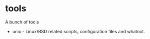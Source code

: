 tools
=====

A bunch of tools

* unix - Linux/BSD related scripts, configuration files and whatnot.
